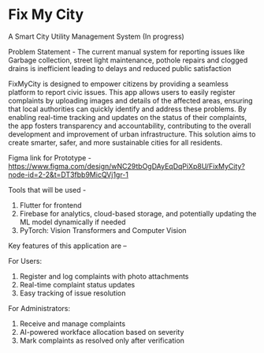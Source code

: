 # Fix My City
A Smart City Utility Management System
(In progress)

Problem Statement - The current manual system for reporting issues like Garbage collection, street light maintenance, pothole repairs and clogged drains is inefficient leading to delays and reduced public satisfaction

FixMyCity is designed to empower citizens by providing a seamless platform to report civic issues. This app allows users to easily register complaints by uploading images and details of the affected areas, ensuring that local authorities can quickly identify and address these problems. By enabling real-time tracking and updates on the status of their complaints, the app fosters transparency and accountability, contributing to the overall development and improvement of urban infrastructure. This solution aims to create smarter, safer, and more sustainable cities for all residents.

Figma link for Prototype - https://www.figma.com/design/wNC29tbOgDAyEqDqPiXp8U/FixMyCity?node-id=2-2&t=DT3fbb9MicQVj1gr-1

Tools that will be used - 

1. Flutter for frontend
2. Firebase for analytics, cloud-based storage, and potentially updating the ML model dynamically if needed
3. PyTorch: Vision Transformers and Computer Vision

Key features of this application are –

For Users:
1. Register and log complaints with photo attachments
2. Real-time complaint status updates
3. Easy tracking of issue resolution

For Administrators:
1. Receive and manage complaints
2. AI-powered workface allocation based on severity
3. Mark complaints as resolved only after verification













